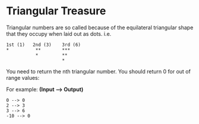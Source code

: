 # Triangular Treasure

Triangular numbers are so called because of the equilateral triangular shape that they occupy when laid out as dots. i.e.

```
1st (1)   2nd (3)    3rd (6)
*          **        ***
           *         **
                     *
```
You need to return the nth triangular number. You should return 0 for out of range values:

For example: <b>(Input --> Output)</b>

```
0 --> 0
2 --> 3
3 --> 6
-10 --> 0
```
